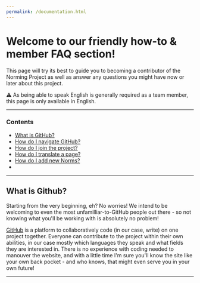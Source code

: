 ```yaml
---
permalink: /documentation.html
---
```


# Welcome to our friendly how-to & member FAQ section!

This page will try its best to guide you to becoming a contributor of the Norming Project as well as answer any questions you might have now or later about this project.    

⚠️ As being able to speak English is generally required as a team member, this page is only available in English.

***

### Contents

* [What is GitHub?](#what-is-github)
* [How do I navigate GitHub?](#navigating-github)
* [How do I join the project?](#how-to-join)
* [How do I translate a page?](#how-to-translate)
* [How do I add new Norms?](#adding-new-norms)
*

***

## What is Github?

Starting from the very beginning, eh? No worries! We intend to be welcoming to even the most unfamilliar-to-GitHub people out there - so not knowing what you'll be working with is absolutely no problem!    

[GitHub](https://github.com/) is a platform to collaboratively code (in our case, write) on one project together. Everyone can contribute to the project within their own abilities, in our case mostly which languages they speak and what fields they are interested in. There is no experience with coding needed to manouver the website, and with a little time I'm sure you'll know the site like your own back pocket - and who knows, that might even serve you in your own future!

***

## 
